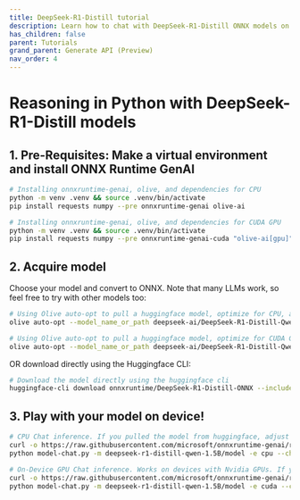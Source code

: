 ```yaml
---
title: DeepSeek-R1-Distill tutorial
description: Learn how to chat with DeepSeek-R1-Distill ONNX models on your device. 
has_children: false
parent: Tutorials
grand_parent: Generate API (Preview)
nav_order: 4
---
```


# Reasoning in Python with DeepSeek-R1-Distill models

## 1. Pre-Requisites: Make a virtual environment and install ONNX Runtime GenAI
```bash
# Installing onnxruntime-genai, olive, and dependencies for CPU
python -m venv .venv && source .venv/bin/activate
pip install requests numpy --pre onnxruntime-genai olive-ai
```

```bash
# Installing onnxruntime-genai, olive, and dependencies for CUDA GPU
python -m venv .venv && source .venv/bin/activate
pip install requests numpy --pre onnxruntime-genai-cuda "olive-ai[gpu]"
```

## 2. Acquire model

Choose your model and convert to ONNX. Note that many LLMs work, so feel free to try with other models too:

```bash
# Using Olive auto-opt to pull a huggingface model, optimize for CPU, and quantize to INT4 using RTN. 
olive auto-opt --model_name_or_path deepseek-ai/DeepSeek-R1-Distill-Qwen-1.5B --output_path ./deepseek-r1-distill-qwen-1.5B --device cpu --provider CPUExecutionProvider --precision int4 --use_model_builder --log_level 1
```

```bash
# Using Olive auto-opt to pull a huggingface model, optimize for CUDA GPUs, and quantize to INT4 using RTN. 
olive auto-opt --model_name_or_path deepseek-ai/DeepSeek-R1-Distill-Qwen-1.5B --output_path ./deepseek-r1-distill-qwen-1.5B --device gpu --provider CUDAExecutionProvider --precision int4 --use_model_builder --log_level 1
```

OR download directly using the Huggingface CLI: 

```bash
# Download the model directly using the huggingface cli
huggingface-cli download onnxruntime/DeepSeek-R1-Distill-ONNX --include 'deepseek-r1-distill-qwen-1.5B/*' --local-dir .
```

## 3. Play with your model on device!
```bash
# CPU Chat inference. If you pulled the model from huggingface, adjust the model directory (-m) accordingly 
curl -o https://raw.githubusercontent.com/microsoft/onnxruntime-genai/refs/heads/main/examples/python/model-chat.py
python model-chat.py -m deepseek-r1-distill-qwen-1.5B/model -e cpu --chat_template "<|begin▁of▁sentence|><|User|>{input}<|Assistant|>"
```

```bash
# On-Device GPU Chat inference. Works on devices with Nvidia GPUs. If you pulled the model from huggingface, adjust the model directory (-m) accordingly 
curl -o https://raw.githubusercontent.com/microsoft/onnxruntime-genai/refs/heads/main/examples/python/model-chat.py
python model-chat.py -m deepseek-r1-distill-qwen-1.5B/model -e cuda --chat_template "<|begin▁of▁sentence|><|User|>{input}<|Assistant|>"